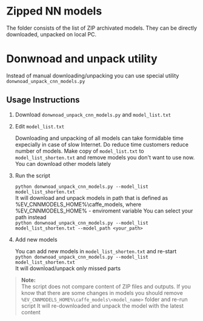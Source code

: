 
Zipped NN models
================

The folder consists of the list of ZIP archivated models. They can be
directly downloaded, unpacked on local PC.

Donwnoad and unpack utility
===========================
Instead of manual downloading/unpacking you can use special utility  
`donwnoad_unpack_cnn_models.py`

## Usage Instructions
1.  Download `donwnoad_unpack_cnn_models.py` and `model_list.txt`
2. Edit `model_list.txt`

   Downloading and unpacking of all models can take formidable time
   expecially in case of slow Internet. Do reduce time customers reduce
   number of models. Make copy of `model_list.txt` to
   `model_list_shorten.txt` and remove models you don't want to use now.
   You can download other models lately

3. Run the script

   `python donwnoad_unpack_cnn_models.py --model_list
   model_list_shorten.txt`  
   It will download and unpack models in path that is defined as
   %EV_CNNMODELS_HOME%\caffe_models, where %EV_CNNMODELS_HOME% -
   enviroment variable
   You can select your path instead  
   `python donwnoad_unpack_cnn_models.py --model_list
   model_list_shorten.txt --model_path <your_path>`

4. Add new models

   You can add new models in `model_list_shorten.txt` and re-start  
   `python donwnoad_unpack_cnn_models.py --model_list
   model_list_shorten.txt`  
   It will download/unpack only missed parts

>**Note:**  
The script does not compare content of ZIP files and outputs. If you
know that there are some changes in models you should remove  
`%EV_CNNMODELS_HOME%\caffe_models\<model_name>` folder and re-run script
It will re-downloaded and unpack the model with the latest content

